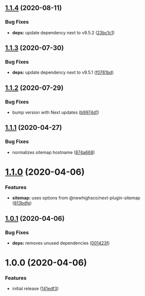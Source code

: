## [1.1.4](https://github.com/newhighsco/next-plugin-robots/compare/v1.1.3...v1.1.4) (2020-08-11)


### Bug Fixes

* **deps:** update dependency next to v9.5.2 ([23bc1c1](https://github.com/newhighsco/next-plugin-robots/commit/23bc1c152633cd354cae99534bfecc0d06028542))

## [1.1.3](https://github.com/newhighsco/next-plugin-robots/compare/v1.1.2...v1.1.3) (2020-07-30)


### Bug Fixes

* **deps:** update dependency next to v9.5.1 ([f0761bd](https://github.com/newhighsco/next-plugin-robots/commit/f0761bd5c18ece42364fa1f579f8157563176a70))

## [1.1.2](https://github.com/newhighsco/next-plugin-robots/compare/v1.1.1...v1.1.2) (2020-07-29)


### Bug Fixes

* bump version with Next updates ([b9974d1](https://github.com/newhighsco/next-plugin-robots/commit/b9974d1678213389863306d9a0841df173ca1682))

## [1.1.1](https://github.com/newhighsco/next-plugin-robots/compare/v1.1.0...v1.1.1) (2020-04-27)


### Bug Fixes

* normalizes sitemap hostname ([874a668](https://github.com/newhighsco/next-plugin-robots/commit/874a66824e26ae00f9713e21cedffa0ba31bec65))

# [1.1.0](https://github.com/newhighsco/next-plugin-robots/compare/v1.0.1...v1.1.0) (2020-04-06)


### Features

* **sitemap:** uses options from @newhighsco/next-plugin-sitemap ([813bdfe](https://github.com/newhighsco/next-plugin-robots/commit/813bdfe35ed2f8f836ab5fda7fbfadef8d0d0468))

## [1.0.1](https://github.com/newhighsco/next-plugin-robots/compare/v1.0.0...v1.0.1) (2020-04-06)


### Bug Fixes

* **deps:** removes unused dependencies ([001423f](https://github.com/newhighsco/next-plugin-robots/commit/001423fad4c7f3a93a2f3c07058051e4dea81ed0))

# 1.0.0 (2020-04-06)


### Features

* initial release ([141edf3](https://github.com/newhighsco/next-plugin-robots/commit/141edf3588fb0c70ac5126a8e4fba3e319496d23))

